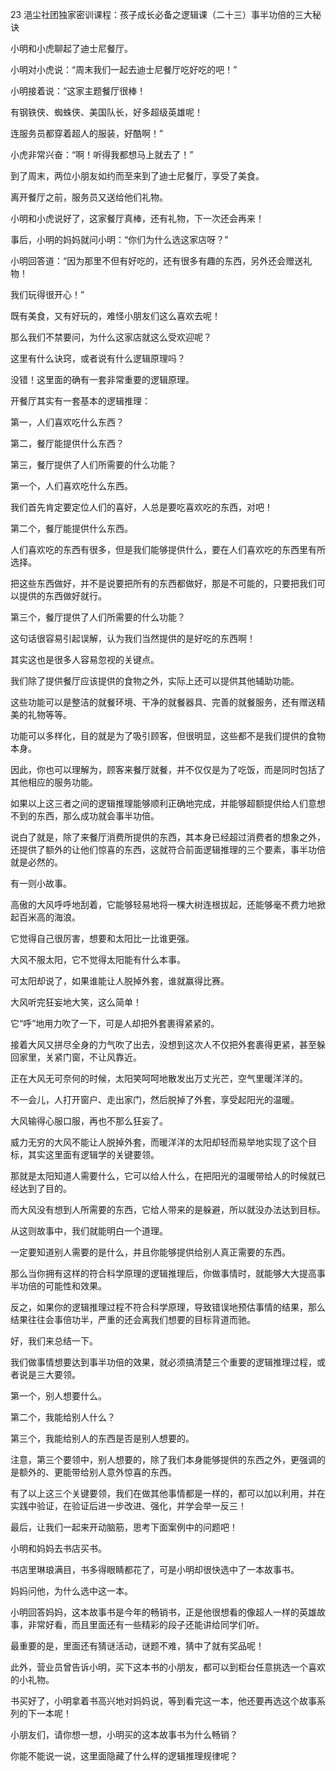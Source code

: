 23 浥尘社团独家密训课程：孩子成长必备之逻辑课（二十三）事半功倍的三大秘诀



小明和小虎聊起了迪士尼餐厅。

小明对小虎说：“周末我们一起去迪士尼餐厅吃好吃的吧！”

小明接着说：“这家主题餐厅很棒！

有钢铁侠、蜘蛛侠、美国队长，好多超级英雄呢！

连服务员都穿着超人的服装，好酷啊！”

小虎非常兴奋：“啊！听得我都想马上就去了！”



到了周末，两位小朋友如约而至来到了迪士尼餐厅，享受了美食。

离开餐厅之前，服务员又送给他们礼物。

小明和小虎说好了，这家餐厅真棒，还有礼物，下一次还会再来！



事后，小明的妈妈就问小明：“你们为什么选这家店呀？”

小明回答道：“因为那里不但有好吃的，还有很多有趣的东西，另外还会赠送礼物！

我们玩得很开心！”



既有美食，又有好玩的，难怪小朋友们这么喜欢去呢！

那么我们不禁要问，为什么这家店就这么受欢迎呢？

这里有什么诀窍，或者说有什么逻辑原理吗？



没错！这里面的确有一套非常重要的逻辑原理。

开餐厅其实有一套基本的逻辑推理：

第一，人们喜欢吃什么东西？

第二，餐厅能提供什么东西？

第三，餐厅提供了人们所需要的什么功能？



第一个，人们喜欢吃什么东西。

我们首先肯定要定位人们的喜好，人总是要吃喜欢吃的东西，对吧！



第二个，餐厅能提供什么东西。

人们喜欢吃的东西有很多，但是我们能够提供什么，要在人们喜欢吃的东西里有所选择。

把这些东西做好，并不是说要把所有的东西都做好，那是不可能的，只要把我们可以提供的东西做好就行。



第三个，餐厅提供了人们所需要的什么功能？

这句话很容易引起误解，认为我们当然提供的是好吃的东西啊！

其实这也是很多人容易忽视的关键点。

我们除了提供餐厅应该提供的食物之外，实际上还可以提供其他辅助功能。

这些功能可以是整洁的就餐环境、干净的就餐器具、完善的就餐服务，还有赠送精美的礼物等等。

功能可以多样化，目的就是为了吸引顾客，但很明显，这些都不是我们提供的食物本身。

因此，你也可以理解为，顾客来餐厅就餐，并不仅仅是为了吃饭，而是同时包括了其他相应的服务功能。



如果以上这三者之间的逻辑推理能够顺利正确地完成，并能够超额提供给人们意想不到的东西，那么成功就会事半功倍。

说白了就是，除了来餐厅消费所提供的东西，其本身已经超过消费者的想象之外，还提供了额外的让他们惊喜的东西，这就符合前面逻辑推理的三个要素，事半功倍就是必然的。



有一则小故事。

高傲的大风呼呼地刮着，它能够轻易地将一棵大树连根拔起，还能够毫不费力地掀起百米高的海浪。

它觉得自己很厉害，想要和太阳比一比谁更强。

大风不服太阳，它不觉得太阳能有什么本事。

可太阳却说了，如果谁能让人脱掉外套，谁就赢得比赛。

大风听完狂妄地大笑，这么简单！

它“呼”地用力吹了一下，可是人却把外套裹得紧紧的。

接着大风又拼尽全身的力气吹了出去，没想到这次人不仅把外套裹得更紧，甚至躲回家里，关紧门窗，不让风靠近。

正在大风无可奈何的时候，太阳笑呵呵地散发出万丈光芒，空气里暖洋洋的。

不一会儿，人打开窗户、走出家门，然后脱掉了外套，享受起阳光的温暖。

大风输得心服口服，再也不那么狂妄了。



威力无穷的大风不能让人脱掉外套，而暖洋洋的太阳却轻而易举地实现了这个目标，其实这里面有逻辑学的关键要领。

那就是太阳知道人需要什么，它可以给人什么，在把阳光的温暖带给人的时候就已经达到了目的。

而大风没有想到人所需要的东西，它给人带来的是躲避，所以就没办法达到目标。



从这则故事中，我们就能明白一个道理。

一定要知道别人需要的是什么，并且你能够提供给别人真正需要的东西。

那么当你拥有这样的符合科学原理的逻辑推理后，你做事情时，就能够大大提高事半功倍的可能性和效果。

反之，如果你的逻辑推理过程不符合科学原理，导致错误地预估事情的结果，那么结果往往会事倍功半，严重的还会离我们想要的目标背道而驰。



好，我们来总结一下。

我们做事情想要达到事半功倍的效果，就必须搞清楚三个重要的逻辑推理过程，或者说是三大要领。

第一个，别人想要什么。

第二个，我能给别人什么？

第三个，我能给别人的东西是否是别人想要的。

注意，第三个要领中，别人想要的，除了我们本身能够提供的东西之外，更强调的是额外的、更能带给别人意外惊喜的东西。

有了以上这三个关键要领，我们在做其他事情都是一样的，都可以加以利用，并在实践中验证，在验证后进一步改进、强化，并学会举一反三！



最后，让我们一起来开动脑筋，思考下面案例中的问题吧！

小明和妈妈去书店买书。

书店里琳琅满目，书多得眼睛都花了，可是小明却很快选中了一本故事书。

妈妈问他，为什么选中这一本。

小明回答妈妈，这本故事书是今年的畅销书，正是他很想看的像超人一样的英雄故事，非常好看，而且里面还有一些精彩的段子还能讲给同学们听。

最重要的是，里面还有猜谜活动，谜题不难，猜中了就有奖品呢！

此外，营业员曾告诉小明，买下这本书的小朋友，都可以到柜台任意挑选一个喜欢的小礼物。

书买好了，小明拿着书高兴地对妈妈说，等到看完这一本，他还要再选这个故事系列的下一本呢！



小朋友们，请你想一想，小明买的这本故事书为什么畅销？

你能不能说一说，这里面隐藏了什么样的逻辑推理规律呢？

